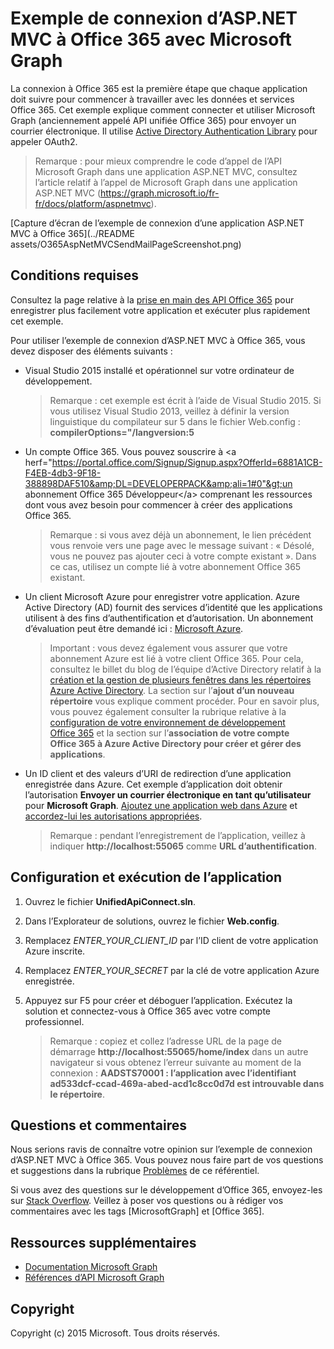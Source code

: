 # Exemple de connexion d’ASP.NET MVC à Office 365 avec Microsoft Graph

La connexion à Office 365 est la première étape que chaque application doit suivre pour commencer à travailler avec les données et services Office 365. Cet exemple explique comment connecter et utiliser Microsoft Graph (anciennement appelé API unifiée Office 365) pour envoyer un courrier électronique. Il utilise [Active Directory Authentication Library](https://msdn.microsoft.com/fr-fr/library/azure/jj573266.aspx) pour appeler OAuth2.

> Remarque : pour mieux comprendre le code d’appel de l’API Microsoft Graph dans une application ASP.NET MVC, consultez l’article relatif à l’appel de Microsoft Graph dans une application ASP.NET MVC (https://graph.microsoft.io/fr-fr/docs/platform/aspnetmvc).

[Capture d’écran de l’exemple de connexion d’une application ASP.NET MVC à Office 365](../README assets/O365AspNetMVCSendMailPageScreenshot.png)

## Conditions requises

Consultez la page relative à la [prise en main des API Office 365](http://dev.office.com/getting-started/office365apis?platform=option-dotnet#setup) pour enregistrer plus facilement votre application et exécuter plus rapidement cet exemple.

Pour utiliser l’exemple de connexion d’ASP.NET MVC à Office 365, vous devez disposer des éléments suivants :
* Visual Studio 2015 installé et opérationnel sur votre ordinateur de développement. 

     > Remarque : cet exemple est écrit à l’aide de Visual Studio 2015. Si vous utilisez Visual Studio 2013, veillez à définir la version linguistique du compilateur sur 5 dans le fichier Web.config : **compilerOptions="/langversion:5**
* Un compte Office 365. Vous pouvez souscrire à &lt;a herf="https://portal.office.com/Signup/Signup.aspx?OfferId=6881A1CB-F4EB-4db3-9F18-388898DAF510&amp;DL=DEVELOPERPACK&amp;ali=1#0"&gt;un abonnement Office 365 Développeur&lt;/a&gt; comprenant les ressources dont vous avez besoin pour commencer à créer des applications Office 365.

     > Remarque : si vous avez déjà un abonnement, le lien précédent vous renvoie vers une page avec le message suivant : « Désolé, vous ne pouvez pas ajouter ceci à votre compte existant ». Dans ce cas, utilisez un compte lié à votre abonnement Office 365 existant.
* Un client Microsoft Azure pour enregistrer votre application. Azure Active Directory (AD) fournit des services d’identité que les applications utilisent à des fins d’authentification et d’autorisation. Un abonnement d’évaluation peut être demandé ici : [Microsoft Azure](https://account.windowsazure.com/SignUp).

     > Important : vous devez également vous assurer que votre abonnement Azure est lié à votre client Office 365. Pour cela, consultez le billet du blog de l’équipe d’Active Directory relatif à la [création et la gestion de plusieurs fenêtres dans les répertoires Azure Active Directory](http://blogs.technet.com/b/ad/archive/2013/11/08/creating-and-managing-multiple-windows-azure-active-directories.aspx). La section sur l’**ajout d’un nouveau répertoire** vous explique comment procéder. Pour en savoir plus, vous pouvez également consulter la rubrique relative à la [configuration de votre environnement de développement Office 365](https://msdn.microsoft.com/office/office365/howto/setup-development-environment#bk_CreateAzureSubscription) et la section sur l’**association de votre compte Office 365 à Azure Active Directory pour créer et gérer des applications**.
* Un ID client et des valeurs d’URI de redirection d’une application enregistrée dans Azure. Cet exemple d’application doit obtenir l’autorisation **Envoyer un courrier électronique en tant qu’utilisateur** pour **Microsoft Graph**. [Ajoutez une application web dans Azure](https://msdn.microsoft.com/office/office365/HowTo/add-common-consent-manually#bk_RegisterWebApp) et [accordez-lui les autorisations appropriées](https://github.com/OfficeDev/O365-AspNetMVC-Microsoft-Graph-Connect/wiki/Grant-permissions-to-the-Connect-application-in-Azure).

     > Remarque : pendant l’enregistrement de l’application, veillez à indiquer **http://localhost:55065** comme **URL d’authentification**.  

## Configuration et exécution de l’application
1. Ouvrez le fichier **UnifiedApiConnect.sln**. 
2. Dans l’Explorateur de solutions, ouvrez le fichier **Web.config**. 
3. Remplacez *ENTER_YOUR_CLIENT_ID* par l’ID client de votre application Azure inscrite.
4. Remplacez *ENTER_YOUR_SECRET* par la clé de votre application Azure enregistrée.
3. Appuyez sur F5 pour créer et déboguer l’application. Exécutez la solution et connectez-vous à Office 365 avec votre compte professionnel.

     > Remarque : copiez et collez l’adresse URL de la page de démarrage **http://localhost:55065/home/index** dans un autre navigateur si vous obtenez l’erreur suivante au moment de la connexion : **AADSTS70001 : l’application avec l’identifiant ad533dcf-ccad-469a-abed-acd1c8cc0d7d est introuvable dans le répertoire**.

## Questions et commentaires

Nous serions ravis de connaître votre opinion sur l’exemple de connexion d’ASP.NET MVC à Office 365. Vous pouvez nous faire part de vos questions et suggestions dans la rubrique [Problèmes](https://github.com/OfficeDev/O365-AspNetMVC-Microsoft-Graph-Connect/issues) de ce référentiel.

Si vous avez des questions sur le développement d’Office 365, envoyez-les sur [Stack Overflow](http://stackoverflow.com/questions/tagged/Office365+API). Veillez à poser vos questions ou à rédiger vos commentaires avec les tags [MicrosoftGraph] et [Office 365].
  
## Ressources supplémentaires

* [Documentation Microsoft Graph](http://graph.microsoft.io)
* [Références d’API Microsoft Graph](http://graph.microsoft.io/docs/api-reference/v1.0)


## Copyright
Copyright (c) 2015 Microsoft. Tous droits réservés.


